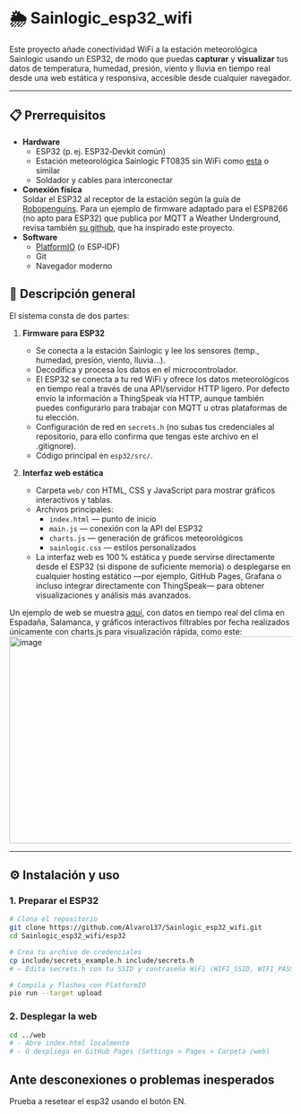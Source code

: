 # 🌦️ Sainlogic_esp32_wifi

Este proyecto añade conectividad WiFi a la estación meteorológica Sainlogic usando un ESP32, de modo que puedas **capturar** y **visualizar** tus datos de temperatura, humedad, presión, viento y lluvia en tiempo real desde una web estática y responsiva, accesible desde cualquier navegador. 

---
## 📋 Prerrequisitos

- **Hardware**  
  - ESP32 (p. ej. ESP32‑Devkit común)  
  - Estación meteorológica Sainlogic FT0835 sin WiFi como [esta](https://www.amazon.es/Meteorol%C3%B3gica-Inal%C3%A1mbrica-Exteriores-Temperatura-Despertador/dp/B08P5VZKKJ/ref=sr_1_8?crid=3PWAMGKN7AA16&keywords=estacion%2Bmeteorologica%2Bpluviometro&qid=1695751250&refinements=p_36%3A2493684031&rnid=2493681031&s=lawn-garden&sprefix=estacion%2Bmeteorologica%2B%2Clawngarden%2C337&sr=1-8&ufe=app_do%3Aamzn1.fos.5e544547-1f8e-4072-8c08-ed563e39fc7d&th=1) o similar
  - Soldador y cables para interconectar  
- **Conexión física**  
  Soldar el ESP32 al receptor de la estación según la guía de [Robopenguins](https://www.robopenguins.com/weather-station/).
  Para un ejemplo de firmware  adaptado para el ESP8266 (no apto para ESP32) que publica por MQTT a Weather Underground, revisa también [su github](https://github.com/axlan/sainlogic-sdr), que ha inspirado este proyecto.
- **Software**  
  - [PlatformIO](https://platformio.org/) (o ESP‑IDF)  
  - Git  
  - Navegador moderno  

## 📖 Descripción general

El sistema consta de dos partes:

1. **Firmware para ESP32**  
   - Se conecta a la estación Sainlogic y lee los sensores (temp., humedad, presión, viento, lluvia…).  
   - Decodifica y procesa los datos en el microcontrolador.  
   - El ESP32 se conecta a tu red WiFi y ofrece los datos meteorológicos en tiempo real a través de una API/servidor HTTP ligero. Por defecto envío la información a ThingSpeak vía HTTP, aunque también puedes configurarlo para trabajar con MQTT u otras plataformas de tu elección.
   - Configuración de red en `secrets.h` (no subas tus credenciales al repositorio, para ello confirma que tengas este archivo en el .gitignore).  
   - Código principal en `esp32/src/`.

2. **Interfaz web estática**  
   - Carpeta `web/` con HTML, CSS y JavaScript para mostrar gráficos interactivos y tablas.  
   - Archivos principales:
     - `index.html` — punto de inicio  
     - `main.js` — conexión con la API del ESP32  
     - `charts.js` — generación de gráficos meteorológicos  
     - `sainlogic.css` — estilos personalizados  
   - La interfaz web es 100 % estática y puede servirse directamente desde el ESP32 (si dispone de suficiente memoria) o desplegarse en cualquier hosting estático —por ejemplo, GitHub Pages, Grafana o incluso integrar directamente con ThingSpeak— para obtener visualizaciones y análisis más avanzados.
  
Un ejemplo de web se muestra [aquí](https://alvaro137.github.io/Sainlogic_esp32_wifi/), con datos en tiempo real del clima en Espadaña, Salamanca, y gráficos interactivos filtrables por fecha realizados únicamente con charts.js para visualización rápida, como este:
<img width="1771" height="369" alt="image" src="https://github.com/user-attachments/assets/e69a65da-aabf-4c33-9742-02d4883170c2" />

---

## ⚙️ Instalación y uso

### 1. Preparar el ESP32

```bash
# Clona el repositorio
git clone https://github.com/Alvaro137/Sainlogic_esp32_wifi.git
cd Sainlogic_esp32_wifi/esp32

# Crea tu archivo de credenciales
cp include/secrets_example.h include/secrets.h
# — Edita secrets.h con tu SSID y contraseña WiFi (WIFI_SSID, WIFI_PASS), y opcionalmente tus credenciales de Thingspeak (TS_CHANNEL_ID y TS_WRITE_APIKEY).

# Compila y flashea con PlatformIO
pio run --target upload
```
### 2. Desplegar la web

```bash
cd ../web
# - Abre index.html localmente
# - O despliega en GitHub Pages (Settings > Pages > Carpeta /web)
```

## Ante desconexiones o problemas inesperados
Prueba a resetear el esp32 usando el botón EN.
